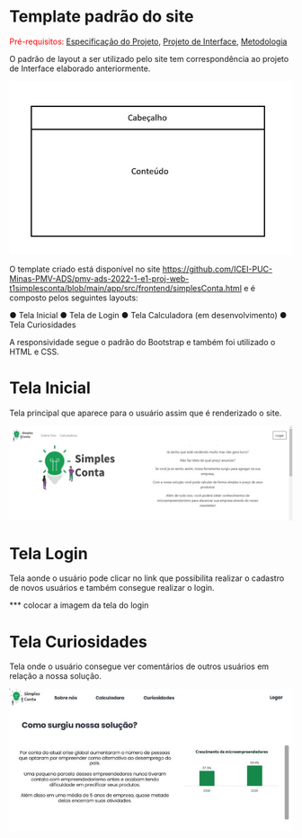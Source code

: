 # Template padrão do site

<span style="color:red">Pré-requisitos: <a href="2-Especificação do Projeto.md"> Especificação do Projeto</a></span>, <a href="3-Projeto de Interface.md"> Projeto de Interface</a>, <a href="4-Metodologia.md"> Metodologia</a>

O  padrão  de  layout  a  ser  utilizado  pelo  site  tem  correspondência  ao  projeto  de  Interface elaborado anteriormente.

![Template](https://github.com/ICEI-PUC-Minas-PMV-ADS/pmv-ads-2022-1-e1-proj-web-t1-simples-conta/blob/main/docs/img/template.JPG)

O template criado está disponível no site https://github.com/ICEI-PUC-Minas-PMV-ADS/pmv-ads-2022-1-e1-proj-web-t1simplesconta/blob/main/app/src/frontend/simplesConta.html  e é composto pelos seguintes layouts: 

● Tela Inicial
● Tela de Login
● Tela Calculadora (em desenvolvimento)
● Tela Curiosidades

A responsividade segue o padrão do Bootstrap e também foi utilizado o HTML e CSS.

# Tela Inicial 

Tela principal que aparece para o usuário assim que é renderizado o site.

![TelaUm](https://github.com/ICEI-PUC-Minas-PMV-ADS/pmv-ads-2022-1-e1-proj-web-t1-simples-conta/blob/main/docs/img/tela1.JPG)

# Tela Login

Tela aonde o usuário pode clicar no link que possibilita realizar o cadastro de novos usuários e também consegue realizar o login.

*** colocar a imagem da tela do login

# Tela Curiosidades

Tela onde o usuário consegue ver comentários de outros usuários em relação a nossa solução.

![Comentarios](https://github.com/ICEI-PUC-Minas-PMV-ADS/pmv-ads-2022-1-e1-proj-web-t1-simples-conta/blob/main/docs/img/curiosidades.JPG)






